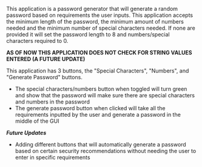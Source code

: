 This application is a password generator that will generate a random password based on requirements the user inputs. This application accepts the minimum length of the password, the minimum amount of numbers needed
and the minimum number of special characters needed. If none are provided it will set the password length to 8 and numbers/special characters required to 0. 

****AS OF NOW THIS APPLICATION DOES NOT CHECK FOR STRING VALUES ENTERED (A FUTURE UPDATE)****

This application has 3 buttons, the "Special Characters", "Numbers", and "Generate Password" buttons.
- The special characters/numbers button when toggled will turn green and show that the password will make sure there are special characters and numbers in the password
- The generate password button when clicked will take all the requirements inputted by the user and generate a password in the middle of the GUI



***Future Updates***
- Adding different buttons that will automatically generate a password based on certain security recommendations without needing the user to enter in specific requirements
  
